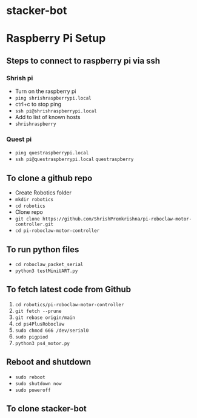 # stacker-bot

# Raspberry Pi Setup

## Steps to connect to raspberry pi via ssh

### Shrish pi
- Turn on the raspberry pi
- `ping shrishraspberrypi.local` 
- ctrl+c to stop ping
- `ssh pi@shrishraspberrypi.local` 
- Add to list of known hosts
- `shrishraspberry`

### Quest pi
- `ping questraspberrypi.local`
- `ssh pi@questraspberrypi.local` `questraspberry`

## To clone a github repo
- Create Robotics folder
- `mkdir robotics`
- `cd robotics`
- Clone repo
- `git clone https://github.com/ShrishPremkrishna/pi-roboclaw-motor-controller.git`
- `cd pi-roboclaw-motor-controller`

## To run python files
- `cd roboclaw_packet_serial`
- `python3 testMiniUART.py`

## To fetch latest code from Github
1. `cd robotics/pi-roboclaw-motor-controller`
2. `git fetch --prune`
3. `git rebase origin/main`
4. `cd ps4PlusRoboclaw`
5. `sudo chmod 666 /dev/serial0`
9. `sudo pigpiod`
10. `python3 ps4_motor.py`


## Reboot and shutdown
- `sudo reboot`
- `sudo shutdown now`
- `sudo poweroff`

## To clone stacker-bot






